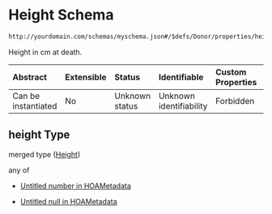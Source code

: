# Height Schema

```txt
http://yourdomain.com/schemas/myschema.json#/$defs/Donor/properties/height
```

Height in cm at death.

| Abstract            | Extensible | Status         | Identifiable            | Custom Properties | Additional Properties | Access Restrictions | Defined In                                                                   |
| :------------------ | :--------- | :------------- | :---------------------- | :---------------- | :-------------------- | :------------------ | :--------------------------------------------------------------------------- |
| Can be instantiated | No         | Unknown status | Unknown identifiability | Forbidden         | Allowed               | none                | [metadata-schema.json\*](../out/metadata-schema.json "open original schema") |

## height Type

merged type ([Height](metadata-schema-defs-donor-properties-height.md))

any of

* [Untitled number in HOAMetadata](metadata-schema-defs-donor-properties-height-anyof-0.md "check type definition")

* [Untitled null in HOAMetadata](metadata-schema-defs-donor-properties-height-anyof-1.md "check type definition")
